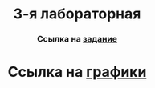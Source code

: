 
<h1 align="center">3-я лабораторная</h1>

<span> </span>
<h3 align="center">Ссылка на <a href="[https://daniilshat.ru/](https://drive.google.com/drive/folders/1nOqOvQt7JL47Hs4P1zPSNKczyow92d4s)https://drive.google.com/drive/folders/1nOqOvQt7JL47Hs4P1zPSNKczyow92d4s" target="_blank">задание</a> 

 <h1 align="center">Ссылка на <a href="https://docs.google.com/spreadsheets/d/1-XGmICNCfyjJu5Z4UpgmCYQSykme6tYPRvIPzMWdlY0/edit?usp=sharing" target="_blank">графики</a> 
